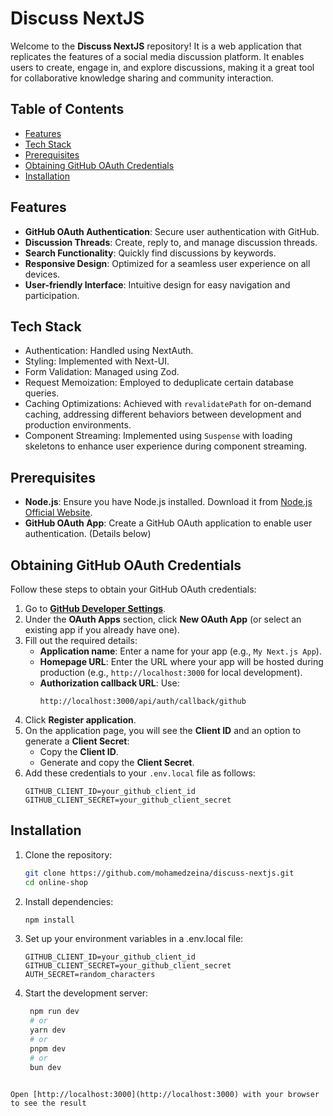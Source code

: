 # Discuss NextJS

Welcome to the **Discuss NextJS** repository! It is a web application that replicates the features of a social media discussion platform. It enables users to create, engage in, and explore discussions, making it a great tool for collaborative knowledge sharing and community interaction.


## Table of Contents

- [Features](#features)
- [Tech Stack](#tech-stack)
- [Prerequisites](#Prerequisites)
- [Obtaining GitHub OAuth Credentials](#Obtaining-GitHub-OAuth-Credentials)
- [Installation](#installation)

## Features

- **GitHub OAuth Authentication**: Secure user authentication with GitHub.
- **Discussion Threads**: Create, reply to, and manage discussion threads.
- **Search Functionality**: Quickly find discussions by keywords.
- **Responsive Design**: Optimized for a seamless user experience on all devices.
- **User-friendly Interface**: Intuitive design for easy navigation and participation.


## Tech Stack

* Authentication: Handled using NextAuth.
* Styling: Implemented with Next-UI.
* Form Validation: Managed using Zod.
* Request Memoization: Employed to deduplicate certain database queries.
* Caching Optimizations: Achieved with `revalidatePath` for on-demand caching, addressing different behaviors between development and production environments.
* Component Streaming: Implemented using `Suspense` with loading skeletons to enhance user experience during component streaming.

## Prerequisites

- **Node.js**: Ensure you have Node.js installed. Download it from [Node.js Official Website](https://nodejs.org/).
- **GitHub OAuth App**: Create a GitHub OAuth application to enable user authentication. (Details below)

## Obtaining GitHub OAuth Credentials

Follow these steps to obtain your GitHub OAuth credentials:

1. Go to **[GitHub Developer Settings](https://github.com/settings/developers)**.
2. Under the **OAuth Apps** section, click **New OAuth App** (or select an existing app if you already have one).
3. Fill out the required details:
   - **Application name**: Enter a name for your app (e.g., `My Next.js App`).
   - **Homepage URL**: Enter the URL where your app will be hosted during production (e.g., `http://localhost:3000` for local development).
   - **Authorization callback URL**: Use:
     ```
     http://localhost:3000/api/auth/callback/github
     ```
4. Click **Register application**.
5. On the application page, you will see the **Client ID** and an option to generate a **Client Secret**:
   - Copy the **Client ID**.
   - Generate and copy the **Client Secret**.
6. Add these credentials to your `.env.local` file as follows:
   ```env
   GITHUB_CLIENT_ID=your_github_client_id
   GITHUB_CLIENT_SECRET=your_github_client_secret
   ```

## Installation

1. Clone the repository:
   ```bash
   git clone https://github.com/mohamedzeina/discuss-nextjs.git
   cd online-shop
   ```
2. Install dependencies:
   ```bash
   npm install
   ```
3. Set up your environment variables in a .env.local file:
   ```env
   GITHUB_CLIENT_ID=your_github_client_id
   GITHUB_CLIENT_SECRET=your_github_client_secret
   AUTH_SECRET=random_characters
   ```
4. Start the development server:
   ```bash
    npm run dev
    # or
    yarn dev
    # or
    pnpm dev
    # or
    bun dev
  ```

Open [http://localhost:3000](http://localhost:3000) with your browser to see the result

